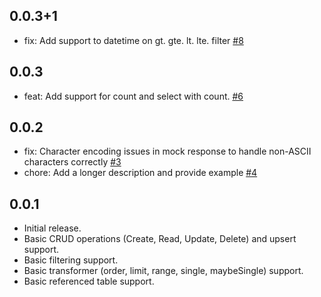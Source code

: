 ## 0.0.3+1

- fix: Add support to datetime on gt. gte. lt. lte. filter [#8](https://github.com/supabase-community/mock_supabase_http_client/pull/8)

## 0.0.3

- feat: Add support for count and select with count. [#6](https://github.com/supabase-community/mock_supabase_http_client/pull/6)

## 0.0.2

- fix: Character encoding issues in mock response to handle non-ASCII characters correctly [#3](https://github.com/supabase-community/mock_supabase_http_client/pull/3)
- chore: Add a longer description and provide example [#4](https://github.com/supabase-community/mock_supabase_http_client/pull/4)

## 0.0.1

- Initial release.
- Basic CRUD operations (Create, Read, Update, Delete) and upsert support.
- Basic filtering support.
- Basic transformer (order, limit, range, single, maybeSingle) support.
- Basic referenced table support.
